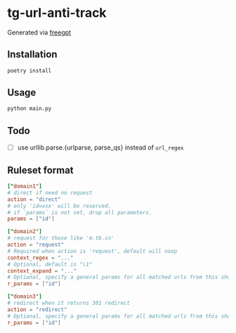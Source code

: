 # tg-url-anti-track

Generated via [freegpt](https://freegpt.one)

## Installation

```bash
poetry install
```

## Usage

```bash
python main.py
```

## Todo

- [ ] use urllib.parse.{urlparse, parse_qs} instead of `url_regex`

## Ruleset format

```toml
["domain1"]
# direct if need no request
action = "direct"
# only 'id=xxx' will be reserved.
# if `params` is not set, drop all parameters.
params = ["id"] 

["domain2"]
# request for those like 'm.tb.cn'
action = "request"
# Required when action is 'request', default will noop
context_regex = "..." 
# Optional, default is "\1"
context_expand = "..."
# Optional, specify a general params for all matched urls from this short url
r_params = ["id"]

["domain3"]
# redirect when it returns 301 redirect
action = "redirect"
# Optional, specify a general params for all matched urls from this short url
r_params = ["id"]

```
